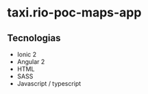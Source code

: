 # taxi.rio-poc-maps-app

## Tecnologias
* Ionic 2
* Angular 2
* HTML
* SASS
* Javascript / typescript

